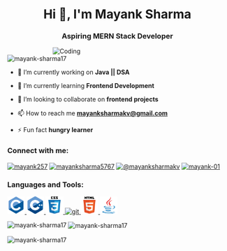 <h1 align="center">Hi 👋, I'm Mayank Sharma</h1>
<h3 align="center">Aspiring MERN Stack Developer</h3>
<img align="right" alt="Coding" width="400" src="https://camo.githubusercontent.com/63371d36886ee658f5a97401f393e1ab1684b2fd3de674b8f5efc7d410b2a3d0/68747470733a2f2f6d656469612e67697068792e636f6d2f6d656469612f57556c706c634d704f43456d5447427442572f67697068792e676966">

<p align="left"> <img src="https://komarev.com/ghpvc/?username=mayank-sharma17&label=Profile%20views&color=0e75b6&style=flat" alt="mayank-sharma17" /> </p>

- 🔭 I’m currently working on **Java || DSA**

- 🌱 I’m currently learning **Frontend Development**

- 👯 I’m looking to collaborate on **frontend projects**

- 📫 How to reach me **mayanksharmakv@gmail.com**

- ⚡ Fun fact **hungry learner**

<h3 align="left">Connect with me:</h3>
<p align="left">
<a href="https://linkedin.com/in/mayank257" target="blank"><img align="center" src="https://raw.githubusercontent.com/rahuldkjain/github-profile-readme-generator/master/src/images/icons/Social/linked-in-alt.svg" alt="mayank257" height="30" width="40" /></a>
<a href="https://instagram.com/mayanksharma5767" target="blank"><img align="center" src="https://raw.githubusercontent.com/rahuldkjain/github-profile-readme-generator/master/src/images/icons/Social/instagram.svg" alt="mayanksharma5767" height="30" width="40" /></a>
<a href="https://www.hackerrank.com/@mayanksharmakv" target="blank"><img align="center" src="https://raw.githubusercontent.com/rahuldkjain/github-profile-readme-generator/master/src/images/icons/Social/hackerrank.svg" alt="@mayanksharmakv" height="30" width="40" /></a>
<a href="https://www.leetcode.com/mayank-01" target="blank"><img align="center" src="https://raw.githubusercontent.com/rahuldkjain/github-profile-readme-generator/master/src/images/icons/Social/leet-code.svg" alt="mayank-01" height="30" width="40" /></a>
</p>

<h3 align="left">Languages and Tools:</h3>
<p align="left"> <a href="https://www.cprogramming.com/" target="_blank" rel="noreferrer"> <img src="https://raw.githubusercontent.com/devicons/devicon/master/icons/c/c-original.svg" alt="c" width="40" height="40"/> </a> <a href="https://www.w3schools.com/cpp/" target="_blank" rel="noreferrer"> <img src="https://raw.githubusercontent.com/devicons/devicon/master/icons/cplusplus/cplusplus-original.svg" alt="cplusplus" width="40" height="40"/> </a> <a href="https://www.w3schools.com/css/" target="_blank" rel="noreferrer"> <img src="https://raw.githubusercontent.com/devicons/devicon/master/icons/css3/css3-original-wordmark.svg" alt="css3" width="40" height="40"/> </a> <a href="https://git-scm.com/" target="_blank" rel="noreferrer"> <img src="https://www.vectorlogo.zone/logos/git-scm/git-scm-icon.svg" alt="git" width="40" height="40"/> </a> <a href="https://www.w3.org/html/" target="_blank" rel="noreferrer"> <img src="https://raw.githubusercontent.com/devicons/devicon/master/icons/html5/html5-original-wordmark.svg" alt="html5" width="40" height="40"/> </a> <a href="https://www.java.com" target="_blank" rel="noreferrer"> <img src="https://raw.githubusercontent.com/devicons/devicon/master/icons/java/java-original.svg" alt="java" width="40" height="40"/> </a> </p>

<p><img align="left" src="https://github-readme-stats.vercel.app/api/top-langs?username=mayank-sharma17&show_icons=true&locale=en&layout=compact" alt="mayank-sharma17" /></p>

<p>&nbsp;<img align="center" src="https://github-readme-stats.vercel.app/api?username=mayank-sharma17&show_icons=true&locale=en" alt="mayank-sharma17" /></p>

<p><img align="center" src="https://github-readme-streak-stats.herokuapp.com/?user=mayank-sharma17&" alt="mayank-sharma17" /></p>
